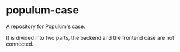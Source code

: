 # populum-case
A repository for Populum's case. 

It is divided into two parts, the backend and the frontend case are not connected. 